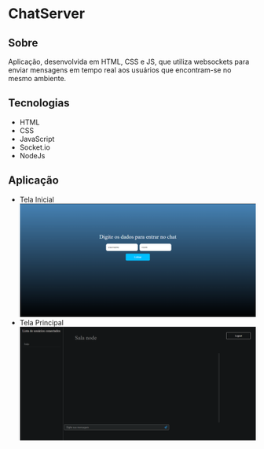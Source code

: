 # ChatServer

## Sobre
Aplicação, desenvolvida em HTML, CSS e JS, que utiliza websockets para enviar mensagens em tempo real aos usuários que encontram-se no mesmo ambiente.

## Tecnologias

 - HTML
 - CSS
 - JavaScript
 - Socket.io
 - NodeJs

## Aplicação
 - Tela Inicial
    ![initial-page](./images/home-screen.png)
 - Tela Principal
    ![initial-page](./images/main-screen.png)
